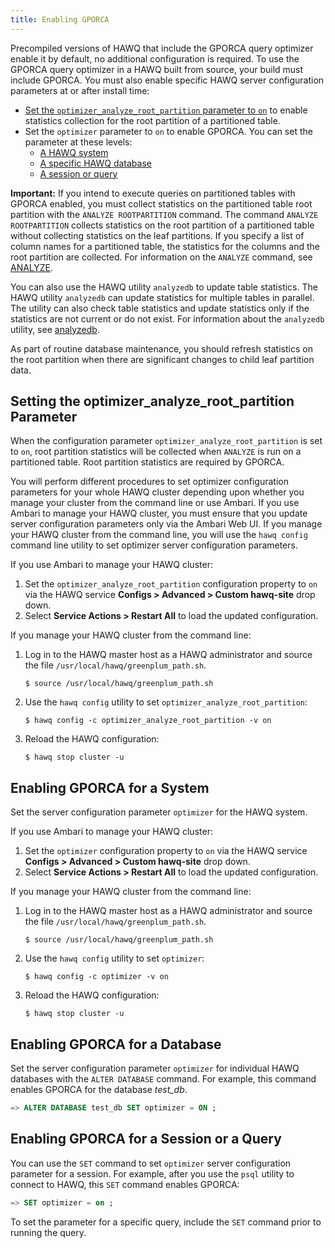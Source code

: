 ```yaml
---
title: Enabling GPORCA
---
```


<!--
Licensed to the Apache Software Foundation (ASF) under one
or more contributor license agreements.  See the NOTICE file
distributed with this work for additional information
regarding copyright ownership.  The ASF licenses this file
to you under the Apache License, Version 2.0 (the
"License"); you may not use this file except in compliance
with the License.  You may obtain a copy of the License at

  http://www.apache.org/licenses/LICENSE-2.0

Unless required by applicable law or agreed to in writing,
software distributed under the License is distributed on an
"AS IS" BASIS, WITHOUT WARRANTIES OR CONDITIONS OF ANY
KIND, either express or implied.  See the License for the
specific language governing permissions and limitations
under the License.
-->

<span class="shortdesc">Precompiled versions of HAWQ that include the GPORCA query optimizer enable it by default, no additional configuration is required. To use the GPORCA query optimizer in a HAWQ built from source, your build must include GPORCA. You must also enable specific HAWQ server configuration parameters at or after install time: </span>

-   [Set the <code class="ph codeph">optimizer\_analyze\_root\_partition</code> parameter to <code class="ph codeph">on</code>](#topic_r5d_hv1_kr) to enable statistics collection for the root partition of a partitioned table.
-   Set the `optimizer` parameter to `on` to enable GPORCA. You can set the parameter at these levels:
    -   [A HAWQ system](#topic_byp_lqk_br)
    -   [A specific HAWQ database](#topic_pzr_3db_3r)
    -   [A session or query](#topic_lx4_vqk_br)

**Important:** If you intend to execute queries on partitioned tables with GPORCA enabled, you must collect statistics on the partitioned table root partition with the `ANALYZE ROOTPARTITION` command. The command `ANALYZE         ROOTPARTITION` collects statistics on the root partition of a partitioned table without collecting statistics on the leaf partitions. If you specify a list of column names for a partitioned table, the statistics for the columns and the root partition are collected. For information on the `ANALYZE` command, see [ANALYZE](../../reference/sql/ANALYZE.html).

You can also use the HAWQ utility `analyzedb` to update table statistics. The HAWQ utility `analyzedb` can update statistics for multiple tables in parallel. The utility can also check table statistics and update statistics only if the statistics are not current or do not exist. For information about the `analyzedb` utility, see [analyzedb](../../reference/cli/admin_utilities/analyzedb.html#topic1).

As part of routine database maintenance, you should refresh statistics on the root partition when there are significant changes to child leaf partition data.

## Setting the optimizer\_analyze\_root\_partition Parameter<a id="topic_r5d_hv1_kr"></a>

When the configuration parameter `optimizer_analyze_root_partition` is set to `on`, root partition statistics will be collected when `ANALYZE` is run on a partitioned table. Root partition statistics are required by GPORCA.

You will perform different procedures to set optimizer configuration parameters for your whole HAWQ cluster depending upon whether you manage your cluster from the command line or use Ambari. If you use Ambari to manage your HAWQ cluster, you must ensure that you update server configuration parameters only via the Ambari Web UI. If you manage your HAWQ cluster from the command line, you will use the `hawq config` command line utility to set optimizer server configuration parameters.

If you use Ambari to manage your HAWQ cluster:

1. Set the `optimizer_analyze_root_partition` configuration property to `on` via the HAWQ service **Configs > Advanced > Custom hawq-site** drop down. 
2. Select **Service Actions > Restart All** to load the updated configuration.

If you manage your HAWQ cluster from the command line:

1.  Log in to the HAWQ master host as a HAWQ administrator and source the file `/usr/local/hawq/greenplum_path.sh`.

    ``` shell
    $ source /usr/local/hawq/greenplum_path.sh
    ```

1. Use the `hawq config` utility to set `optimizer_analyze_root_partition`:

    ``` shell
    $ hawq config -c optimizer_analyze_root_partition -v on
    ```
2. Reload the HAWQ configuration:

    ``` shell
    $ hawq stop cluster -u
    ```

## Enabling GPORCA for a System<a id="topic_byp_lqk_br"></a>

Set the server configuration parameter `optimizer` for the HAWQ system.

If you use Ambari to manage your HAWQ cluster:

1. Set the `optimizer` configuration property to `on` via the HAWQ service **Configs > Advanced > Custom hawq-site** drop down. 
2. Select **Service Actions > Restart All** to load the updated configuration.

If you manage your HAWQ cluster from the command line:

1.  Log in to the HAWQ master host as a HAWQ administrator and source the file `/usr/local/hawq/greenplum_path.sh`.

    ``` shell
    $ source /usr/local/hawq/greenplum_path.sh
    ```

1. Use the `hawq config` utility to set `optimizer`:

    ``` shell
    $ hawq config -c optimizer -v on
    ```
2. Reload the HAWQ configuration:

    ``` shell
    $ hawq stop cluster -u
    ```

## Enabling GPORCA for a Database<a id="topic_pzr_3db_3r"></a>

Set the server configuration parameter `optimizer` for individual HAWQ databases with the `ALTER DATABASE` command. For example, this command enables GPORCA for the database *test\_db*.

``` sql
=> ALTER DATABASE test_db SET optimizer = ON ;
```

## Enabling GPORCA for a Session or a Query<a id="topic_lx4_vqk_br"></a>

You can use the `SET` command to set `optimizer` server configuration parameter for a session. For example, after you use the `psql` utility to connect to HAWQ, this `SET` command enables GPORCA:

``` sql
=> SET optimizer = on ;
```

To set the parameter for a specific query, include the `SET` command prior to running the query.


